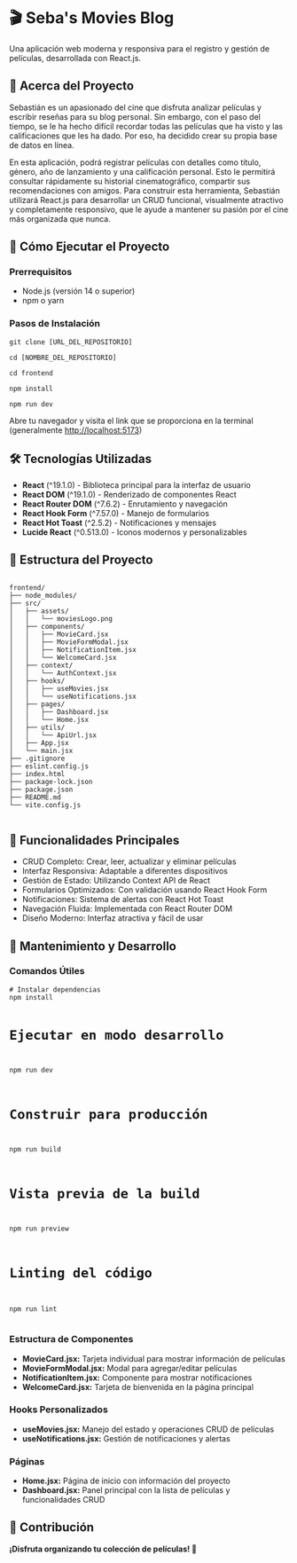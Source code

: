   <h1>🎬 Seba's Movies Blog</h1>
  <p>Una aplicación web moderna y responsiva para el registro y gestión de películas, desarrollada con React.js.</p>

  <h2 class="emoji">📖 Acerca del Proyecto</h2>
  <p>
    Sebastián es un apasionado del cine que disfruta analizar películas y escribir reseñas para su blog personal. Sin embargo, con el paso del tiempo, se le ha hecho difícil recordar todas las películas que ha visto y las calificaciones que les ha dado. Por eso, ha decidido crear su propia base de datos en línea.
  </p>
  <p>
    En esta aplicación, podrá registrar películas con detalles como título, género, año de lanzamiento y una calificación personal. Esto le permitirá consultar rápidamente su historial cinematográfico, compartir sus recomendaciones con amigos. Para construir esta herramienta, Sebastián utilizará React.js para desarrollar un CRUD funcional, visualmente atractivo y completamente responsivo, que le ayude a mantener su pasión por el cine más organizada que nunca.
  </p>

  <h2 class="emoji">🚀 Cómo Ejecutar el Proyecto</h2>
  <h3>Prerrequisitos</h3>
  <ul>
    <li>Node.js (versión 14 o superior)</li>
    <li>npm o yarn</li>
  </ul>

  <h3>Pasos de Instalación</h3>
  <pre><code>git clone [URL_DEL_REPOSITORIO]</code></pre>
  <pre><code>cd [NOMBRE_DEL_REPOSITORIO]</code></pre>
  <pre><code>cd frontend</code></pre>
  <pre><code>npm install</code></pre>
  <pre><code>npm run dev</code></pre>
  <p>Abre tu navegador y visita el link que se proporciona en la terminal (generalmente <a href="http://localhost:5173" target="_blank">http://localhost:5173</a>)</p>

  <h2 class="emoji">🛠️ Tecnologías Utilizadas</h2>
  <ul>
    <li><strong>React</strong> (^19.1.0) - Biblioteca principal para la interfaz de usuario</li>
    <li><strong>React DOM</strong> (^19.1.0) - Renderizado de componentes React</li>
    <li><strong>React Router DOM</strong> (^7.6.2) - Enrutamiento y navegación</li>
    <li><strong>React Hook Form</strong> (^7.57.0) - Manejo de formularios</li>
    <li><strong>React Hot Toast</strong> (^2.5.2) - Notificaciones y mensajes</li>
    <li><strong>Lucide React</strong> (^0.513.0) - Iconos modernos y personalizables</li>
  </ul>

  <h2 class="emoji">📁 Estructura del Proyecto</h2>
  <pre><code>
frontend/
├── node_modules/           
├── src/
│   ├── assets/
│   │   └── moviesLogo.png
│   ├── components/
│   │   ├── MovieCard.jsx
│   │   ├── MovieFormModal.jsx
│   │   ├── NotificationItem.jsx
│   │   └── WelcomeCard.jsx
│   ├── context/
│   │   └── AuthContext.jsx
│   ├── hooks/
│   │   ├── useMovies.jsx
│   │   └── useNotifications.jsx
│   ├── pages/
│   │   ├── Dashboard.jsx
│   │   └── Home.jsx
│   ├── utils/
│   │   └── ApiUrl.jsx
│   ├── App.jsx
│   └── main.jsx
├── .gitignore
├── eslint.config.js
├── index.html
├── package-lock.json
├── package.json
├── README.md
└── vite.config.js
  </code></pre>

  <h2 class="emoji">🎯 Funcionalidades Principales</h2>
  <ul>
    <li>CRUD Completo: Crear, leer, actualizar y eliminar películas</li>
    <li>Interfaz Responsiva: Adaptable a diferentes dispositivos</li>
    <li>Gestión de Estado: Utilizando Context API de React</li>
    <li>Formularios Optimizados: Con validación usando React Hook Form</li>
    <li>Notificaciones: Sistema de alertas con React Hot Toast</li>
    <li>Navegación Fluida: Implementada con React Router DOM</li>
    <li>Diseño Moderno: Interfaz atractiva y fácil de usar</li>
  </ul>

  <h2 class="emoji">🔧 Mantenimiento y Desarrollo</h2>
  <h3>Comandos Útiles</h3>
  <pre><code># Instalar dependencias
npm install

# Ejecutar en modo desarrollo
npm run dev

# Construir para producción
npm run build

# Vista previa de la build
npm run preview

# Linting del código
npm run lint
  </code></pre>

  <h3>Estructura de Componentes</h3>
  <ul>
    <li><strong>MovieCard.jsx:</strong> Tarjeta individual para mostrar información de películas</li>
    <li><strong>MovieFormModal.jsx:</strong> Modal para agregar/editar películas</li>
    <li><strong>NotificationItem.jsx:</strong> Componente para mostrar notificaciones</li>
    <li><strong>WelcomeCard.jsx:</strong> Tarjeta de bienvenida en la página principal</li>
  </ul>

  <h3>Hooks Personalizados</h3>
  <ul>
    <li><strong>useMovies.jsx:</strong> Manejo del estado y operaciones CRUD de películas</li>
    <li><strong>useNotifications.jsx:</strong> Gestión de notificaciones y alertas</li>
  </ul>

  <h3>Páginas</h3>
  <ul>
    <li><strong>Home.jsx:</strong> Página de inicio con información del proyecto</li>
    <li><strong>Dashboard.jsx:</strong> Panel principal con la lista de películas y funcionalidades CRUD</li>
  </ul>
  </code></pre>

  <h2 class="emoji">💖 Contribución</h2>

  <p><strong>¡Disfruta organizando tu colección de películas! 🍿</strong></p>
